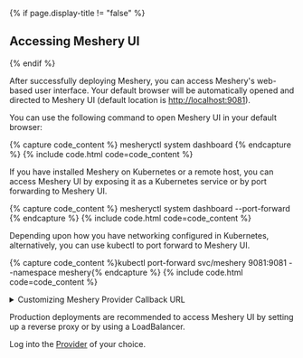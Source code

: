 {% if page.display-title != "false" %}
## Accessing Meshery UI
{% endif %}

After successfully deploying Meshery, you can access Meshery's web-based user interface. Your default browser will be automatically opened and directed to Meshery UI (default location is [http://localhost:9081](http://localhost:9081)).

You can use the following command to open Meshery UI in your default browser:

{% capture code_content %} mesheryctl system dashboard {% endcapture %}
{% include code.html code=code_content %}

If you have installed Meshery on Kubernetes or a remote host, you can access Meshery UI by exposing it as a Kubernetes service or by port forwarding to Meshery UI.

{% capture code_content %} mesheryctl system dashboard --port-forward {% endcapture %}
{% include code.html code=code_content %}

Depending upon how you have networking configured in Kubernetes, alternatively, you can use kubectl to port forward to Meshery UI.

{% capture code_content %}kubectl port-forward svc/meshery 9081:9081 --namespace meshery{% endcapture %}
{% include code.html code=code_content %}

<details>
<summary>Customizing Meshery Provider Callback URL</summary>

Customize your Meshery Provider Callback URL. Meshery Server supports customizing authentication flow callback URL, which can be configured in the following way:

{% capture code_content %}$ MESHPLAY_SERVER_CALLBACK_URL=https://custom-host mesheryctl system start{% endcapture %}
{% include code.html code=code_content %}

<br />
Meshery should now be running in your Kubernetes cluster and Meshery UI should be accessible at the `EXTERNAL IP` of `meshery` service.

</details>

Production deployments are recommended to access Meshery UI by setting up a reverse proxy or by using a LoadBalancer.

Log into the [Provider](/extensibility/providers) of your choice.
